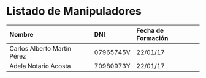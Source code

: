 # Listado de Manipuladores

| Nombre | DNI | Fecha de Formación |
| :--- | :--- | :--- |
| Carlos Alberto Martín Pérez | 07965745V | 22/01/17 |
| Adela Notario Acosta | 70980973Y | 22/01/17 |



